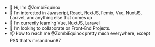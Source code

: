 - 👋 Hi, I’m @ZombiEquinox
- 👀 I’m interested in Javascript, React, NextJS, Remix, Vue, NuxtJS, Laravel, and anything else that comes up
- 🌱 I’m currently learning Vue, NuxtJS, Laravel
- 💞️ I’m looking to collaborate on Front-End Projects.
- 📫 How to reach me @ZombiEquinox pretty much everywhere, except PSN that's mrsandman87

<!---
ZombiEquinox/ZombiEquinox is a ✨ special ✨ repository because its `README.md` (this file) appears on your GitHub profile.
You can click the Preview link to take a look at your changes.
--->
